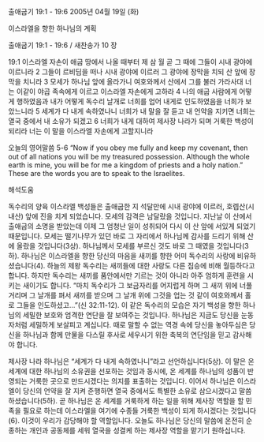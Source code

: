 출애굽기 19:1 - 19:6 
2005년 04월 19일 (화)

이스라엘을 향한 하나님의 계획



출애굽기 19:1 - 19:6 / 새찬송가 10 장


19:1 이스라엘 자손이 애굽 땅에서 나올 때부터 제 삼 월 곧 그 때에 그들이 시내 광야에 이르니라 2 그들이 르비딤을 떠나 시내 광야에 이르러 그 광야에 장막을 치되 산 앞에 장막을 치니라 3 모세가 하나님 앞에 올라가니 여호와께서 산에서 그를 불러 가라사대 너는 이같이 야곱 족속에게 이르고 이스라엘 자손에게 고하라 4 나의 애굽 사람에게 어떻게 행하였음과 내가 어떻게 독수리 날개로 너희를 업어 내게로 인도하였음을 너희가 보았느니라 5 세계가 다 내게 속하였나니 너희가 내 말을 잘 듣고 내 언약을 지키면 너희는 열국 중에서 내 소유가 되겠고 6 너희가 내게 대하여 제사장 나라가 되며 거룩한 백성이 되리라 너는 이 말을 이스라엘 자손에게 고할지니라 

오늘의 영어말씀 
5-6 “Now if you obey me fully and keep my covenant, then out of all nations you will be my treasured possession. Although the whole earth is mine, you will be for me a kingdom of priests and a holy nation.” These are the words you are to speak to the Israelites.

해석도움





독수리의 양육 
이스라엘 백성들은 출애굽한 지 석달만에 시내 광야에 이르러, 호렙산(시내산) 앞에 진을 치게 되었습니다. 모세의 감격은 남달랐을 것입니다. 지난날 이 산에서 출애굽의 소명을 받았는데 이제 그 엄청난 일이 성취되어 다시 이 산 앞에 서있게 되었기 때문입니다. 모세는 떨기나무가 있던 바로 그 자리에서 하나님께 감사를 드리기 위해 산에 올랐을 것입니다(3상). 하나님께서 모세를 부르신 것도 바로 그 때였을 것입니다(3하). 하나님은 이스라엘을 향한 당신의 마음을 새끼를 향한 어미 독수리의 사랑에 비유하셨습니다(4). 하늘의 제왕 독수리는 새끼들에 대한 사랑도 다른 짐승에 비해 월등하다고 합니다. 하지만 독수리는 새끼를 품안에서만 기르는 것이 아니라 아주 엄하게 훈련을 시키는 새이기도 합니다. “마치 독수리가 그 보금자리를 어지럽게 하며 그 새끼 위에 너풀거리며 그 날개를 펴서 새끼를 받으며 그 날개 위에 그것을 업는 것 같이 여호와께서 홀로 그들을 인도하셨고…”(신 32:11-12). 이 같은 독수리의 모습은 자기 백성을 향한 하나님의 세밀한 보호와 엄격한 연단을 잘 보여주는 것입니다. 하나님은 지금도 당신을 눈동자처럼 세밀하게 보살피고 계십니다. 때로 말할 수 없는 역경 속에 당신을 놓아두심은 당신을 하나님과 함께 만물을 다스릴 후사로 세우시기 위한 축복의 연단임을 믿고 감사해야 합니다. 

제사장 나라 
하나님은 “세계가 다 내게 속하였나니”라고 선언하십니다(5상). 이 말은 온 세계에 대한 하나님의 소유권을 선포하는 것임과 동시에, 온 세계를 하나님의 성품이 반영되는 거룩한 곳으로 만드시겠다는 의지를 표출하는 것입니다. 이어서 하나님은 이스라엘이 당신의 언약을 잘 지켜 준행하면 열국 중에서도 특별한 소유로 삼으시겠다고 말씀하셨습니다(5하). 곧 하나님은 온 세계를 거룩하게 하는 일을 위해 제사장 역할을 할 민족을 필요로 하는데 이스라엘을 여기에 수종들 거룩한 백성이 되게 하시겠다는 것입니다(6). 이것이 우리가 감당해야 할 역할입니다. 오늘도 하나님은 당신의 말씀에 온전히 순종하는 개인과 공동체를 세워 열국을 성결케 하는 제사장 역할을 맡기기 원하십니다.